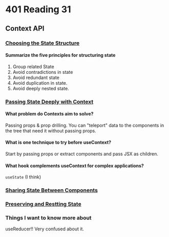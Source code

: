 # 401 Reading 31

## Context API

### [Choosing the State Structure](https://react.dev/learn/choosing-the-state-structure)

#### Summarize the five principles for structuring state

1. Group related State
2. Avoid contradictions in state
3. Avoid redundant state
4. Avoid duplication in state.
5. Avoid deeply nested state.

### [Passing State Deeply with Context](https://react.dev/learn/passing-data-deeply-with-context)

#### What problem do Contexts aim to solve?

Passing props & prop drilling. You can "teleport" data to the components in the tree that need it without passing props.

#### What is one technique to try before useContext?

Start by passing props or extract components and pass JSX as children.

#### What hook complements useContext for complex applications?

`useState` (I think)

### [Sharing State Between Components](https://react.dev/learn/sharing-state-between-components)

### [Preserving and Restting State](https://react.dev/learn/preserving-and-resetting-state)

### Things I want to know more about

useReducer!! Very confused about it.
